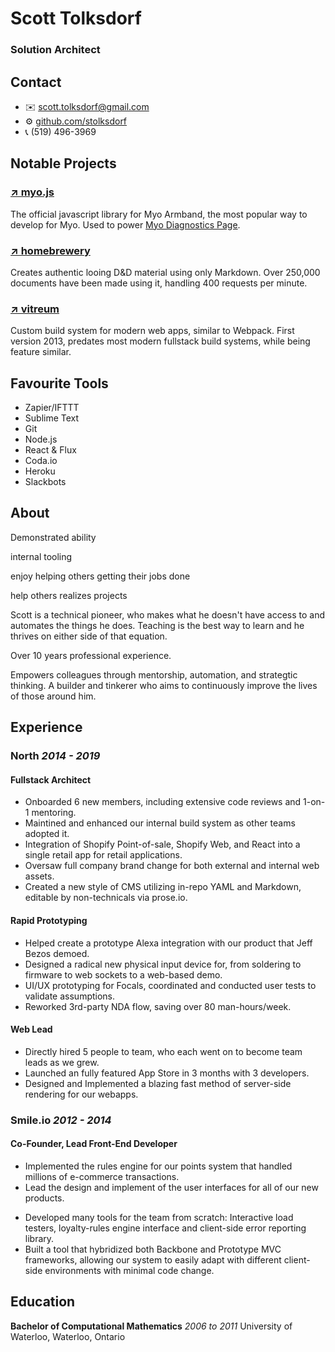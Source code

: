 


# Scott Tolksdorf
<!-- ### Director of Special Projects -->
### Solution Architect








<div class="temp">

<div class="sidebar">


## Contact
- ✉️ [scott.tolksdorf@gmail.com](mailto:scott.tolksdorf@gmail.com)
- ⚙️ [github.com/stolksdorf](https://github.com/stolksdorf)
- 📞 (519) 496-3969
<!-- [github.com/stolksdorf](https://github.com/stolksdorf) -->
<!-- https://stolksdorf.dev -->




## Notable Projects

### [↗️ myo.js](https://github.com/stolksdorf/myo.js)
The official javascript library for Myo Armband, the most popular way to develop for Myo. Used to power [Myo Diagnostics Page](http://diagnostics.myo.com/).


### [↗️ homebrewery](https://github.com/stolksdorf/homebrewery)
Creates authentic looing D&D material using only Markdown. Over 250,000 documents have been made using it, handling 400 requests per minute.

### [↗️ vitreum](https://github.com/stolksdorf/vitreum)
Custom build system for modern web apps, similar to Webpack. First version 2013, predates most modern fullstack build systems, while being feature similar.





## Favourite Tools
- Zapier/IFTTT
- Sublime Text
- Git
- Node.js
- React & Flux
- Coda.io
- Heroku
- Slackbots
<!--- Github as a Datastore 😉 -->


<!--

## Skills

| Fullstack          | Rapid Prototyping | People Enricher??? |
| ------------------ | ----------------- | --------------- |
| React              | arduino           |  What am i doing...               |
| LESS               | Zapier            |                 |
| Node / Express     | Google APIs       |                 |
| REST APIs          | Heroku            |                 |
| PostgreSQL / MySQL | WebSockets        |                 |
|                    | Slackbots         |                 |
|                    |                   |                 |
|                    |                   |                 |
|                    |                   |                 |

-->


</div>


<div class='main'>



## About

Demonstrated ability

internal tooling

enjoy helping others getting their jobs done

help others realizes projects


Scott is a technical pioneer, who makes what he doesn't have access to and automates the things he does.  Teaching is the best way to learn and he thrives on either side of that equation.

Over 10 years professional experience.

Empowers colleagues through mentorship, automation, and strategtic thinking. A builder and tinkerer who aims to continuously improve the lives of those around him.





## Experience


### North _2014 - 2019_


#### Fullstack Architect <!-- _2018 - 2019_ -->
<!--
- Made large sweeping decisions over many technical and team based processes
- Coordinated the release of our marketing website, order flow for a complex product, in-retail app, and account/authentication system
- decided on large scale bullshit
- code reviews
- Liason for web stuff on other teams
- Product release
-->



- Onboarded 6 new members, including extensive code reviews and 1-on-1 mentoring.
- Maintined and enhanced our internal build system as other teams adopted it.
- Integration of Shopify Point-of-sale, Shopify Web, and React into a single retail app for retail applications.
- Oversaw full company brand change for both external and internal web assets.
- Created a new style of CMS utilizing in-repo YAML and Markdown, editable by non-technicals via prose.io.

<!-- > ##### Major Accomplishments-->





#### Rapid Prototyping <!-- _2016 - 2018_ -->
- Helped create a prototype Alexa integration with our product that Jeff Bezos demoed.
- Designed a radical new physical input device for, from soldering to firmware to web sockets to a web-based demo.
- UI/UX prototyping for Focals, coordinated and conducted user tests to validate assumptions.
- Reworked 3rd-party NDA flow, saving over 80 man-hours/week.

<!-- - Used a wide variety of approaches to test out ideas

- Developed and helped guide many of the ideas that made it into the final product of Focals
- Was given difficult to next-to-impossible problems to figure out approaches and feasability
- Coordinated, designed, and ran many internal user tests to validate our ideas
-->


<!--  ##### Major Accomplishments-->




#### Web Lead <!-- _2014 - 2016_ -->
<!-- - pioneered new frameworks and styles of development for the company.
- Worked closely with marketting and design to make sure their teams could move quickly.
- Hired and mentored the cruial initial web hires. -->

- Directly hired 5 people to team, who each went on to become team leads as we grew.
- Launched an fully featured App Store in 3 months with 3 developers.
- Designed and Implemented a blazing fast method of server-side rendering for our webapps.




<!--
### Start-up Consulting
_2013_

- Worked with several new start-ups out of University of Waterloo's Velocity program.
- Helped them on branding, design and UX, rapid prototyping, and assisted building the front-end of their products ranging from responsive analytics for user-aware marketing to learning systems for 3rd world universities.
- Managing my own time, negotiated contracts, and hiring in contractors when needed to complete projects.
-->


### Smile.io _2012 - 2014_

#### Co-Founder, Lead Front-End Developer
- Implemented the rules engine for our points system that handled millions of e-commerce transactions.
- Lead the design and implement of the user interfaces for all of our new products.
<!--- Extensive experience with jQuery, Backbone, Prototype, Underscore, as well as many analytic libraries such as Highcharts, Flot, and d3.js.-->
- Developed many tools for the team from scratch: Interactive load testers, loyalty-rules engine interface and client-side error reporting library.
- Built a tool that hybridized both Backbone and Prototype MVC frameworks, allowing our system to easily adapt with different client-side environments with minimal code change.

<!-- ##### Major Accomplishments-->








</div>

</div>








## Education

**Bachelor of Computational Mathematics** _2006 to 2011_
	University of Waterloo, Waterloo, Ontario

